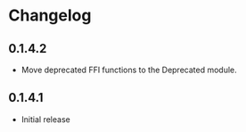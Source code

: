 # Changelog

## 0.1.4.2
- Move deprecated FFI functions to the Deprecated module.

## 0.1.4.1
- Initial release